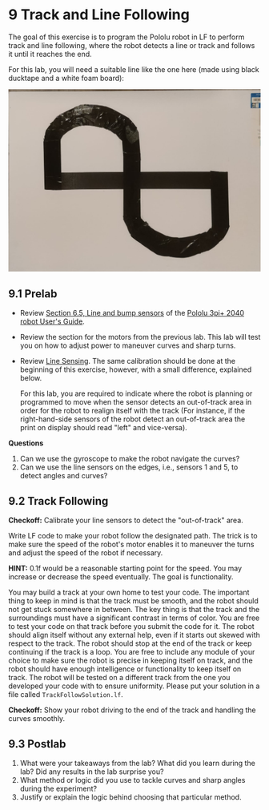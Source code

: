 # 9 Track and Line Following

The goal of this exercise is to program the Pololu robot in LF to perform track and line following, where the robot detects a line or track and follows it until it reaches the end.

For this lab, you will need a suitable line like the one here (made using black ducktape and a white foam board):

<img src="img/Track.jpeg">

## 9.1 Prelab

<!---
NOTE: The prelabs may change according to the ordering of the lab.
-->

- Review [Section 6.5, Line and bump sensors](https://www.pololu.com/docs/0J86/6.5) of the [Pololu 3pi+ 2040 robot User's Guide](https://www.pololu.com/docs/0J86).

- Review the section for the motors from the previous lab. This lab will test you on how to adjust power to maneuver curves and sharp turns.

- Review [Line Sensing](./Hill.md#82-line-sensing). The same calibration should be done at the beginning of this exercise, however, with a small difference, explained below.
 
  For this lab, you are required to indicate where the robot is planning or programmed to move when the sensor detects an out-of-track area in order for the robot to realign itself with the track (For instance, if the right-hand-side sensors of the robot detect an out-of-track area the print on display should read "left" and vice-versa).  

**Questions**

1. Can we use the gyroscope to make the robot navigate the curves?
2. Can we use the line sensors on the edges, i.e., sensors 1 and 5, to detect angles and curves? 

## 9.2 Track Following

**Checkoff:** Calibrate your line sensors to detect the "out-of-track" area.

Write LF code to make your robot follow the designated path. The trick is to make sure the speed of the robot's motor enables it to maneuver the turns and adjust the speed of the robot if necessary.

**HINT:** 0.1f would be a reasonable starting point for the speed. You may increase or decrease the speed eventually. The goal is functionality.

You may build a track at your own home to test your code. The important thing to keep in mind is that the track must be smooth, and the robot should not get stuck somewhere in between. The key thing is that the track and the surroundings must have a significant contrast in terms of color. You are free to test your code on that track before you submit the code for it. The robot should align itself without any external help, even if it starts out skewed with respect to the track. The robot should stop at the end of the track or keep continuing if the track is a loop. You are free to include any module of your choice to make sure the robot is precise in keeping itself on track, and the robot should have enough intelligence or functionality to keep itself on track. The robot will be tested on a different track from the one you developed your code with to ensure uniformity. Please put your solution in a file called `TrackFollowSolution.lf`.

**Checkoff:** Show your robot driving to the end of the track and handling the curves smoothly.

<!---
TODO: Add a Line follower exercise too, after completing the Track follower solution.
-->

## 9.3 Postlab

<!---
TODO(@the-systematic-chaos): Need to finalize solution code, the postlab questions will be based on the final solution.
-->

1. What were your takeaways from the lab? What did you learn during the lab? Did any results in the lab surprise you?
2. What method or logic did you use to tackle curves and sharp angles during the experiment?
3. Justify or explain the logic behind choosing that particular method.
